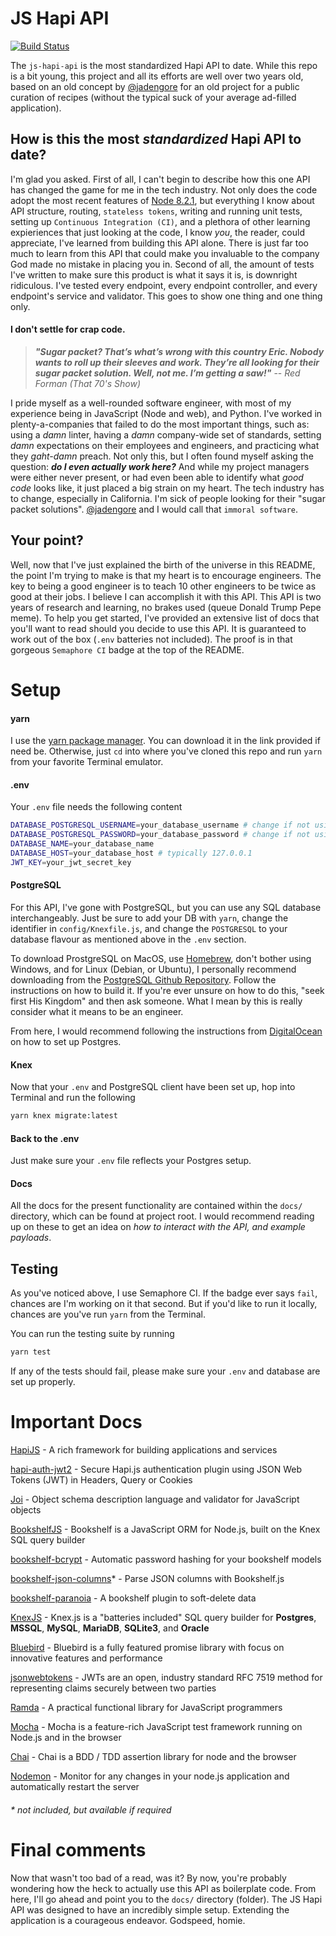 # JS Hapi API

[![Build Status](https://semaphoreci.com/api/v1/juliancoleman/js-hapi-api/branches/master/badge.svg)](https://semaphoreci.com/juliancoleman/js-hapi-api)

The `js-hapi-api` is the most standardized Hapi API to date. While this repo is a bit young, this project and all its efforts are well over two years old, based on an old concept by [@jadengore](https://github.com/jadengore) for an old project for a public curation of recipes (without the typical suck of your average ad-filled application).

## How is this the most _standardized_ Hapi API to date?

I'm glad you asked. First of all, I can't begin to describe how this one API has changed the game for me in the tech industry. Not only does the code adopt the most recent features of [Node 8.2.1](https://nodejs.org), but everything I know about API structure, routing, `stateless tokens`, writing and running unit tests, setting up `Continuous Integration (CI)`, and a plethora of other learning expieriences that just looking at the code, I know _you_, the reader, could appreciate, I've learned from building this API alone. There is just far too much to learn from this API that could make you invaluable to the company God made no mistake in placing you in. Second of all, the amount of tests I've written to make sure this product is what it says it is, is downright ridiculous. I've tested every endpoint, every endpoint controller, and every endpoint's service and validator. This goes to show one thing and one thing only.

#### I don't settle for crap code.

> __*"Sugar packet? That’s what’s wrong with this country Eric. Nobody wants to roll up their sleeves and work. They’re all looking for their sugar packet solution. Well, not me. I’m getting a saw!"*__ -- _Red Forman (That 70's Show)_

I pride myself as a well-rounded software engineer, with most of my experience being in JavaScript (Node and web), and Python. I've worked in plenty-a-companies that failed to do the most important things, such as: using a _damn_ linter, having a _damn_ company-wide set of standards, setting _damn_ expectations on their employees and engineers, and practicing what they _gaht-damn_ preach. Not only this, but I often found myself asking the question: __*do I even actually work here?*__ And while my project managers were either never present, or had even been able to identify what _good code_ looks like, it just placed a big strain on my heart. The tech industry has to change, especially in California. I'm sick of people looking for their "sugar packet solutions". [@jadengore](https://github.com/jadengore) and I would call that `immoral software`.

## Your point?

Well, now that I've just explained the birth of the universe in this README, the point I'm trying to make is that my heart is to encourage engineers. The key to being a good engineer is to teach 10 other engineers to be twice as good at their jobs. I believe I can accomplish it with this API. This API is two years of research and learning, no brakes used (queue Donald Trump Pepe meme). To help you get started, I've provided an extensive list of docs that you'll want to read should you decide to use this API. It is guaranteed to work out of the box (`.env` batteries not included). The proof is in that gorgeous `Semaphore CI` badge at the top of the README.

# Setup

#### yarn

I use the [yarn package manager](https://yarnpkg.com/). You can download it in the link provided if need be. Otherwise, just `cd` into where you've cloned this repo and run `yarn` from your favorite Terminal emulator.

#### .env

Your `.env` file needs the following content

```sh
DATABASE_POSTGRESQL_USERNAME=your_database_username # change if not using Postgres
DATABASE_POSTGRESQL_PASSWORD=your_database_password # change if not using Postgres
DATABASE_NAME=your_database_name
DATABASE_HOST=your_database_host # typically 127.0.0.1
JWT_KEY=your_jwt_secret_key
```

#### PostgreSQL

For this API, I've gone with PostgreSQL, but you can use any SQL database interchangeably. Just be sure to add your DB with `yarn`, change the identifier in `config/Knexfile.js`, and change the `POSTGRESQL` to your database flavour as mentioned above in the `.env` section.

To download ProstgreSQL on MacOS, use [Homebrew](https://brew.sh), don't bother using Windows, and for Linux (Debian, or Ubuntu), I personally recommend downloading from the [PostgreSQL Github Repository](https://github.com/postgres/postgres). Follow the instructions on how to build it. If you're ever unsure on how to do this, "seek first His Kingdom" and then ask someone. What I mean by this is really consider what it means to be an engineer.

From here, I would recommend following the instructions from [DigitalOcean](https://www.digitalocean.com/community/tutorials/how-to-install-and-use-postgresql-on-ubuntu-16-04) on how to set up Postgres.

#### Knex

Now that your `.env` and PostgreSQL client have been set up, hop into Terminal and run the following

```sh
yarn knex migrate:latest
```

#### Back to the .env

Just make sure your `.env` file reflects your Postgres setup.

#### Docs

All the docs for the present functionality are contained within the `docs/` directory, which can be found at project root. I would recommend reading up on these to get an idea on _how to interact with the API, and example payloads_.

## Testing

As you've noticed above, I use Semaphore CI. If the badge ever says `fail`, chances are I'm working on it that second. But if you'd like to run it locally, chances are you've run `yarn` from the Terminal.

You can run the testing suite by running

```sh
yarn test
```

If any of the tests should fail, please make sure your `.env` and database are set up properly.

# Important Docs

[HapiJS](https://hapijs.com/api) - A rich framework for building applications and services

[hapi-auth-jwt2](https://github.com/dwyl/hapi-auth-jwt2) - Secure Hapi.js authentication plugin using JSON Web Tokens (JWT) in Headers, Query or Cookies

[Joi](https://github.com/hapijs/joi/blob/v10.6.0/API.md) - Object schema description language and validator for JavaScript objects

[BookshelfJS](http://bookshelfjs.org/) - Bookshelf is a JavaScript ORM for Node.js, built on the Knex SQL query builder

[bookshelf-bcrypt](https://github.com/estate/bookshelf-bcrypt) - Automatic password hashing for your bookshelf models

[bookshelf-json-columns](https://github.com/seegno/bookshelf-json-columns)* - Parse JSON columns with Bookshelf.js

[bookshelf-paranoia](https://github.com/estate/bookshelf-paranoia) - A bookshelf plugin to soft-delete data

[KnexJS](http://knexjs.org/) - Knex.js is a "batteries included" SQL query builder for __Postgres__, __MSSQL__, __MySQL__, __MariaDB__, __SQLite3__, and __Oracle__

[Bluebird](http://bluebirdjs.com/docs/api-reference.html) - Bluebird is a fully featured promise library with focus on innovative features and performance

[jsonwebtokens](https://github.com/dwyl/learn-json-web-tokens) - JWTs are an open, industry standard RFC 7519 method for representing claims securely between two parties

[Ramda](http://ramdajs.com/docs/) - A practical functional library for JavaScript programmers

[Mocha](https://mochajs.org/) - Mocha is a feature-rich JavaScript test framework running on Node.js and in the browser

[Chai](http://chaijs.com/) - Chai is a BDD / TDD assertion library for node and the browser

[Nodemon](https://github.com/remy/nodemon) - Monitor for any changes in your node.js application and automatically restart the server

###### * not included, but available if required

# Final comments

Now that wasn't too bad of a read, was it? By now, you're probably wondering how the heck to actually use this API as boilerplate code. From here, I'll go ahead and point you to the `docs/` directory (folder). The JS Hapi API was designed to have an incredibly simple setup. Extending the application is a courageous endeavor. Godspeed, homie.
